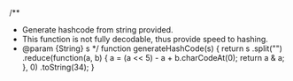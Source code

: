 /**
 * Generate hashcode from string provided.
 * This function is not fully decodable, thus provide speed to hashing.
 * @param {String} s
 */
function generateHashCode(s) {
  return s
    .split("")
    .reduce(function(a, b) {
      a = (a << 5) - a + b.charCodeAt(0);
      return a & a;
    }, 0)
    .toString(34);
}
